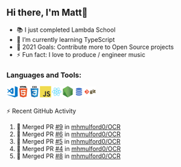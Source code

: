 

## Hi there, I'm Matt👋

- 📚 I just completed Lambda School
- 🌱 I’m currently learning TypeScript
- 🥅 2021 Goals: Contribute more to Open Source projects
- ⚡ Fun fact: I love to produce / engineer music


### Languages and Tools:

<img align="left" alt="Visual Studio Code" width="26px" src="https://raw.githubusercontent.com/github/explore/80688e429a7d4ef2fca1e82350fe8e3517d3494d/topics/visual-studio-code/visual-studio-code.png" />
<img align="left" alt="HTML5" width="26px" src="https://raw.githubusercontent.com/github/explore/80688e429a7d4ef2fca1e82350fe8e3517d3494d/topics/html/html.png" />
<img align="left" alt="CSS3" width="26px" src="https://raw.githubusercontent.com/github/explore/80688e429a7d4ef2fca1e82350fe8e3517d3494d/topics/css/css.png" />
<img align="left" alt="JavaScript" width="26px" src="https://raw.githubusercontent.com/github/explore/80688e429a7d4ef2fca1e82350fe8e3517d3494d/topics/javascript/javascript.png" />
<img align="left" alt="React" width="26px" src="https://raw.githubusercontent.com/github/explore/80688e429a7d4ef2fca1e82350fe8e3517d3494d/topics/react/react.png" />
<img align="left" alt="Node.js" width="26px" src="https://raw.githubusercontent.com/github/explore/80688e429a7d4ef2fca1e82350fe8e3517d3494d/topics/nodejs/nodejs.png" />
<img align="left" alt="SQL" width="26px" src="https://raw.githubusercontent.com/github/explore/80688e429a7d4ef2fca1e82350fe8e3517d3494d/topics/sql/sql.png" />
<img align="left" alt="Git" width="26px" src="https://raw.githubusercontent.com/github/explore/80688e429a7d4ef2fca1e82350fe8e3517d3494d/topics/git/git.png" />
<br />
<br />


:zap: Recent GitHub Activity
  
<!--START_SECTION:activity-->
1. 🎉 Merged PR [#9](https://github.com/mhmulford0/OCR/pull/9) in [mhmulford0/OCR](https://github.com/mhmulford0/OCR)
2. 🎉 Merged PR [#6](https://github.com/mhmulford0/OCR/pull/6) in [mhmulford0/OCR](https://github.com/mhmulford0/OCR)
3. 🎉 Merged PR [#5](https://github.com/mhmulford0/OCR/pull/5) in [mhmulford0/OCR](https://github.com/mhmulford0/OCR)
4. 🎉 Merged PR [#4](https://github.com/mhmulford0/OCR/pull/4) in [mhmulford0/OCR](https://github.com/mhmulford0/OCR)
5. 🎉 Merged PR [#8](https://github.com/mhmulford0/OCR/pull/8) in [mhmulford0/OCR](https://github.com/mhmulford0/OCR)
<!--END_SECTION:activity-->

